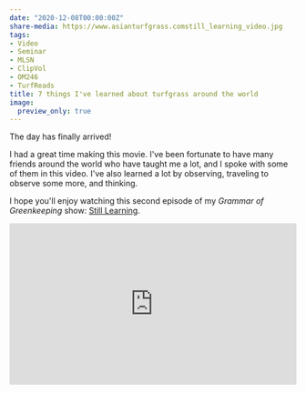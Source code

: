 ```yaml
---
date: "2020-12-08T00:00:00Z"
share-media: https://www.asianturfgrass.comstill_learning_video.jpg
tags:
- Video
- Seminar
- MLSN
- ClipVol
- OM246
- TurfReads
title: 7 things I've learned about turfgrass around the world
image:
  preview_only: true
---
```


The day has finally arrived! 

I had a great time making this movie. I've been fortunate to have many friends around the world who have taught me a lot, and I spoke with some of them in this video. I've also learned a lot by observing, traveling to observe some more, and thinking. 

I hope you'll enjoy watching this second episode of my *Grammar of Greenkeeping* show: [Still Learning](https://vimeo.com/micahwoods/learning).

<div style="padding:56.25% 0 0 0;position:relative;"><iframe src="https://player.vimeo.com/video/473878981" style="position:absolute;top:0;left:0;width:100%;height:100%;" frameborder="0" allow="autoplay; fullscreen" allowfullscreen></iframe></div><script src="https://player.vimeo.com/api/player.js"></script>


